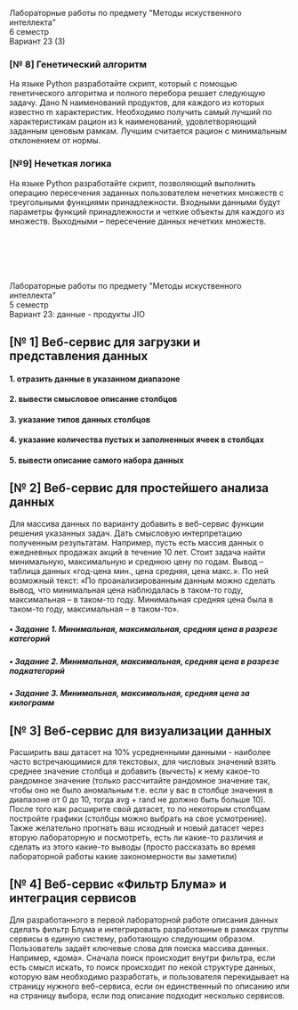 Лабораторные работы по предмету "Методы искуственного интеллекта" \
6 семестр \
Вариант 23 (3)

### [№ 8] Генетический алгоритм
На языке Python разработайте скрипт, который с помощью генетического алгоритма и полного перебора 
решает следующую задачу. Дано N наименований продуктов, для каждого из которых известно m характеристик. 
Необходимо получить самый лучший по характеристикам рацион из k наименований, удовлетворяющий заданным 
ценовым рамкам. Лучшим считается рацион с минимальным отклонением от нормы.


### [№9] Нечеткая логика
На языке Python разработайте скрипт, позволяющий выполнить 
операцию пересечения заданных пользователем нечетких множеств с
треугольными функциями принадлежности. Входными данными будут
параметры функций принадлежности и четкие объекты для каждого из
множеств. Выходными – пересечение данных нечетких множеств. 




\
\
\
\
\
Лабораторные работы по предмету "Методы искуственного интеллекта" \
5 семестр \
Вариант 23: данные - продукты JIO

## [№ 1] Веб-сервис для загрузки и представления данных

#### 1. отразить данные в указанном диапазоне

#### 2. вывести смысловое описание столбцов

#### 3. указание типов данных столбцов

#### 4. указание количества пустых и заполненных ячеек в столбцах

#### 5. вывести описание самого набора данных

## [№ 2] Веб-сервис для простейшего анализа данных

Для массива данных по варианту добавить в веб-сервис функции решения указанных задач. Дать смысловую интерпретацию
полученным результатам.
Например, пусть есть массив данных о ежедневных продажах акций в течение 10 лет.
Стоит задача найти минимальную, максимальную и среднюю цену по годам. Вывод – таблица данных «год-цена мин., цена
средняя, цена макс.».
По ней возможный текст: «По проанализированным данным можно сделать вывод, что минимальная цена наблюдалась в таком-то
году, максимальная – в таком-то году.
Минимальная средняя цена была в таком-то году, максимальная – в таком-то».

##### • Задание 1. Минимальная, максимальная, средняя цена в разрезе категорий

##### • Задание 2. Минимальная, максимальная, средняя цена в разрезе подкатегорий

##### • Задание 3. Минимальная, максимальная, средняя цена за килограмм

## [№ 3] Веб-сервис для визуализации данных

Расширить ваш датасет на 10% усредненными данными - наиболее часто встречающимися для
текстовых, для числовых значений взять среднее
значение столбца и добавить (вычесть) к нему какое-то
рандомное значение (только рассчитайте рандомное значение так, чтобы оно
не было аномальным т.е. если у вас в столбце значения в диапазоне от 0 до 10, тогда
avg + rand не должно быть больше 10). После того как расширите свой датасет,
то по некоторым столбцам постройте графики (столбцы можно выбрать на свое усмотрение).
Также желательно прогнать ваш исходный и новый датасет через вторую
лабораторную и посмотреть, есть ли какие-то различия и сделать из этого какие-то выводы
(просто рассказать во время лабораторной работы какие закономерности вы заметили)

## [№ 4] Веб-сервис «Фильтр Блума» и интеграция сервисов

Для разработанного в первой лабораторной работе описания данных сделать фильтр Блума и интегрировать разработанные в
рамках
группы сервисы в единую систему, работающую следующим образом. Пользователь задаёт ключевые слова для поиска массива
данных.
Например, «дома». Сначала поиск происходит внутри фильтра, если есть смысл искать, то поиск происходит по некой
структуре данных,
которую вам необходимо разработать, и пользователя перекидывает на страницу нужного веб-сервиса, если он единственный по
описанию или
на страницу выбора, если под описание подходит несколько сервисов.
